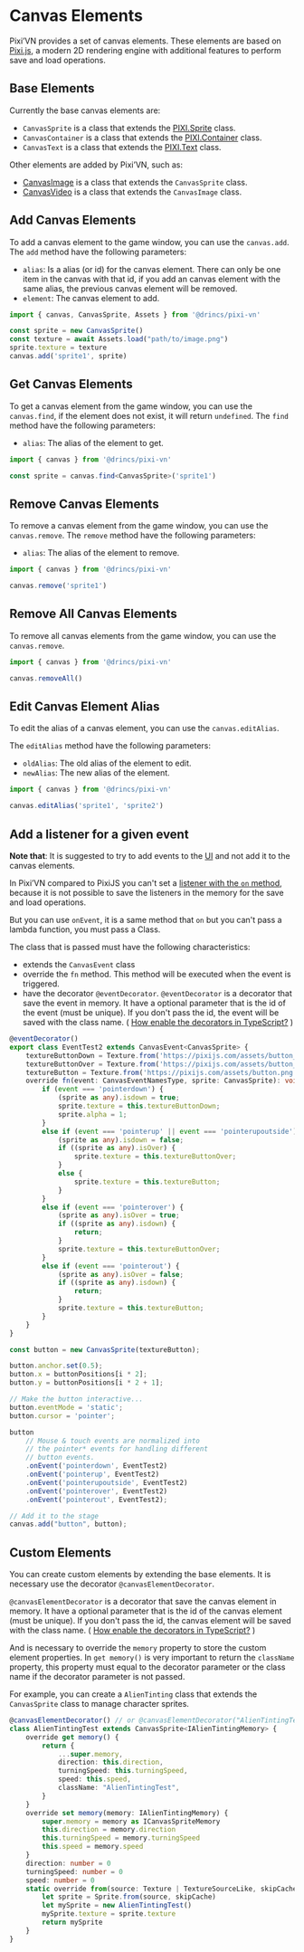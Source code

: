 <!-- TODO: Move in new file:
## Add Canvas Elements
## Get Canvas Elements
## Remove Canvas Elements
## Remove All Canvas Elements
## Edit Canvas Element Alias
-->
<!-- TODO: Move in new file:
## Add a listener for a given event
-->

# Canvas Elements

Pixi’VN provides a set of canvas elements. These elements are based on [Pixi.js](https://pixijs.com/), a modern 2D rendering engine with additional features to perform save and load operations.

## Base Elements

Currently the base canvas elements are:

* `CanvasSprite` is a class that extends the [PIXI.Sprite](https://pixijs.com/8.x/examples/sprite/basic) class.
* `CanvasContainer` is a class that extends the [PIXI.Container](https://pixijs.com/8.x/examples/basic/container) class.
* `CanvasText` is a class that extends the [PIXI.Text](https://pixijs.com/8.x/examples/text/pixi-text) class.

Other elements are added by Pixi’VN, such as:

* [CanvasImage](/start/images.md) is a class that extends the `CanvasSprite` class.
* [CanvasVideo](/start/videos.md) is a class that extends the `CanvasImage` class.

## Add Canvas Elements

To add a canvas element to the game window, you can use the `canvas.add`.
The `add` method have the following parameters:

* `alias`: Is a alias (or id) for the canvas element. There can only be one item in the canvas with that id, if you add an canvas element with the same alias, the previous canvas element will be removed.
* `element`: The canvas element to add.

```typescript
import { canvas, CanvasSprite, Assets } from '@drincs/pixi-vn'

const sprite = new CanvasSprite()
const texture = await Assets.load("path/to/image.png")
sprite.texture = texture
canvas.add('sprite1', sprite)
```

## Get Canvas Elements

To get a canvas element from the game window, you can use the `canvas.find`, if the element does not exist, it will return `undefined`.
The `find` method have the following parameters:

* `alias`: The alias of the element to get.

```typescript
import { canvas } from '@drincs/pixi-vn'

const sprite = canvas.find<CanvasSprite>('sprite1')
```

## Remove Canvas Elements

To remove a canvas element from the game window, you can use the `canvas.remove`.
The `remove` method have the following parameters:

* `alias`: The alias of the element to remove.

```typescript
import { canvas } from '@drincs/pixi-vn'

canvas.remove('sprite1')
```

## Remove All Canvas Elements

To remove all canvas elements from the game window, you can use the `canvas.remove`.

```typescript
import { canvas } from '@drincs/pixi-vn'

canvas.removeAll()
```

## Edit Canvas Element Alias

To edit the alias of a canvas element, you can use the `canvas.editAlias`.

The `editAlias` method have the following parameters:

* `oldAlias`: The old alias of the element to edit.
* `newAlias`: The new alias of the element.

```typescript
import { canvas } from '@drincs/pixi-vn'

canvas.editAlias('sprite1', 'sprite2')
```

## Add a listener for a given event

**Note that**: It is suggested to try to add events to the [UI](/start/interface) and not add it to the canvas elements.

In Pixi’VN compared to PixiJS you can't set a [listener with the `on` method](https://pixijs.com/8.x/examples/events/click), because it is not possible to save the listeners in the memory for the save and load operations.

But you can use `onEvent`, it is a same method that `on` but you can't pass a lambda function, you must pass a Class.

The class that is passed must have the following characteristics:

* extends the `CanvasEvent` class
* override the `fn` method. This method will be executed when the event is triggered.
* have the decorator `@eventDecorator`. `@eventDecorator` is a decorator that save the event in memory. It have a optional parameter that is the id of the event (must be unique). If you don't pass the id, the event will be saved with the class name. ( [How enable the decorators in TypeScript?](/start/getting-started#how-enable-the-decorators-in-typescript) )

```typescript
@eventDecorator()
export class EventTest2 extends CanvasEvent<CanvasSprite> {
    textureButtonDown = Texture.from('https://pixijs.com/assets/button_down.png');
    textureButtonOver = Texture.from('https://pixijs.com/assets/button_over.png');
    textureButton = Texture.from('https://pixijs.com/assets/button.png');
    override fn(event: CanvasEventNamesType, sprite: CanvasSprite): void {
        if (event === 'pointerdown') {
            (sprite as any).isdown = true;
            sprite.texture = this.textureButtonDown;
            sprite.alpha = 1;
        }
        else if (event === 'pointerup' || event === 'pointerupoutside') {
            (sprite as any).isdown = false;
            if ((sprite as any).isOver) {
                sprite.texture = this.textureButtonOver;
            }
            else {
                sprite.texture = this.textureButton;
            }
        }
        else if (event === 'pointerover') {
            (sprite as any).isOver = true;
            if ((sprite as any).isdown) {
                return;
            }
            sprite.texture = this.textureButtonOver;
        }
        else if (event === 'pointerout') {
            (sprite as any).isOver = false;
            if ((sprite as any).isdown) {
                return;
            }
            sprite.texture = this.textureButton;
        }
    }
}

const button = new CanvasSprite(textureButton);

button.anchor.set(0.5);
button.x = buttonPositions[i * 2];
button.y = buttonPositions[i * 2 + 1];

// Make the button interactive...
button.eventMode = 'static';
button.cursor = 'pointer';

button
    // Mouse & touch events are normalized into
    // the pointer* events for handling different
    // button events.
    .onEvent('pointerdown', EventTest2)
    .onEvent('pointerup', EventTest2)
    .onEvent('pointerupoutside', EventTest2)
    .onEvent('pointerover', EventTest2)
    .onEvent('pointerout', EventTest2);

// Add it to the stage
canvas.add("button", button);
```

## Custom Elements

You can create custom elements by extending the base elements. It is necessary use the decorator `@canvasElementDecorator`.

`@canvasElementDecorator` is a decorator that save the canvas element in memory. It have a optional parameter that is the id of the canvas element (must be unique). If you don't pass the id, the canvas element will be saved with the class name. ( [How enable the decorators in TypeScript?](/start/getting-started#how-enable-the-decorators-in-typescript) )

And is necessary to override the `memory` property to store the custom element properties.
In `get memory()` is very important to return the `className` property, this property must equal to the decorator parameter or the class name if the decorator parameter is not passed.

For example, you can create a `AlienTinting` class that extends the `CanvasSprite` class to manage character sprites.

```typescript
@canvasElementDecorator() // or @canvasElementDecorator("AlienTintingTest")
class AlienTintingTest extends CanvasSprite<IAlienTintingMemory> {
    override get memory() {
        return {
            ...super.memory,
            direction: this.direction,
            turningSpeed: this.turningSpeed,
            speed: this.speed,
            className: "AlienTintingTest",
        }
    }
    override set memory(memory: IAlienTintingMemory) {
        super.memory = memory as ICanvasSpriteMemory
        this.direction = memory.direction
        this.turningSpeed = memory.turningSpeed
        this.speed = memory.speed
    }
    direction: number = 0
    turningSpeed: number = 0
    speed: number = 0
    static override from(source: Texture | TextureSourceLike, skipCache?: boolean) {
        let sprite = Sprite.from(source, skipCache)
        let mySprite = new AlienTintingTest()
        mySprite.texture = sprite.texture
        return mySprite
    }
}
```
